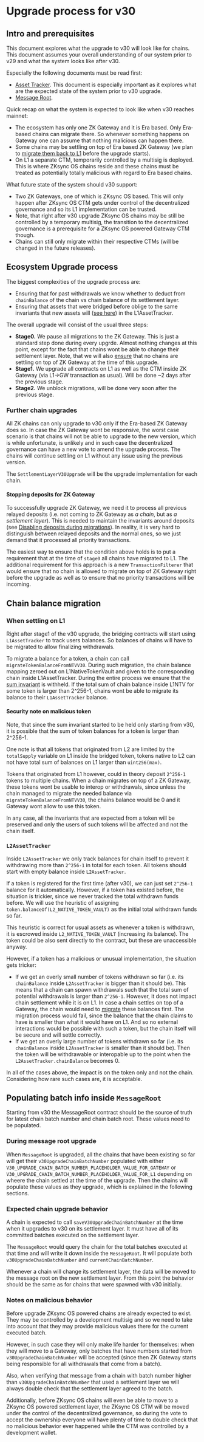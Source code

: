 # Upgrade process for v30

## Intro and prerequisites

This document explores what the upgrade to v30 will look like for chains. This document assumes your overall
understanding of our system prior to v29 and what the system looks like after v30.

Especially the following documents must be read first:

- [Asset Tracker](../../contracts/bridging/asset_tracker/asset_tracker.md). This document is especially important as it
  explores what are the expected state of the system prior to v30 upgrade.
- [Message Root](../../contracts/interop/message_root.md).

Quick recap on what the system is expected to look like when v30 reaches mainnet:

- The ecosystem has only one ZK Gateway and it is Era based. Only Era-based chains can migrate there. So whenever
  something happens on Gateway one can assume that nothing malicious can happen there.
- Some chains may be settling on top of Era based ZK Gateway (we plan to
  [migrate them back to L1](#stopping-deposits-for-zk-gateway) before the upgrade starts).
- On L1 a separate CTM, temporarily controlled by a multisig is deployed. This is where ZKsync OS chains reside and
  these chains must be treated as potentially totally malicious with regard to Era based chains.

What future state of the system should v30 support:

- Two ZK Gateways, one of which is ZKsync OS based. This will only happen after ZKsync OS CTM gets under control of the
  decentralized governance and so its L1 implementation can be trusted.
- Note, that right after v30 upgrade ZKsync OS chains may be still be controlled by a temporary multisig, the transition
  to the decentralized governance is a prerequisite for a ZKsync OS powered Gateway CTM though.
- Chains can still only migrate within their respective CTMs (will be changed in the future releases).

## Ecosystem Upgrade process

The biggest complexities of the upgrade process are:

- Ensuring that for past withdrawals we know whether to deduct from `chainBalance` of the chain vs chain balance of its
  settlement layer.
- Ensuring that assets that were bridged before oblige to the same invariants that new assets will
  ([see here](../../contracts/bridging/asset_tracker/asset_tracker.md#total-sum-invariant)) in the L1AssetTracker.

The overall upgrade will consist of the usual three steps:

- **Stage0.** We pause all migrations to the ZK Gateway. This is just a standard step done during every upgrde. Almost
  nothing changes at this point, except for the fact that chains wont be able to change their settlement layer. Note, that we will also [ensure](#stopping-deposits-for-zk-gateway) that no chains are settling on top of ZK Gateway at the time of this upgrade.
- **Stage1.** We upgrade all contracts on L1 as well as the CTM inside ZK Gateway (via L1->GW transaction as usual).
  Will be done ~2 days after the previous stage.
- **Stage2.** We unblock migrations, will be done very soon after the previous stage.

### Further chain upgrades

All ZK chains can only upgrade to v30 only if the Era-based ZK Gateway does so. In case the ZK Gateway wont be
responsive, the worst case scenario is that chains will not be able to upgrade to the new version, which is while
unfortunate, is unlikely and in such case the decentralized governance can have a new vote to amend the upgrade process.
The chains will continue settling on L1 without any issue using the previous version.

The `SettlementLayerV30Upgrade` will be the upgrade implementation for each chain.

#### Stopping deposits for ZK Gateway

To successfully upgrade ZK Gateway, we need it to process all previous relayed deposits (i.e. not coming to ZK Gateway
as _a chain_, but as _a settlement layer_). This is needed to maintain the invariants around deposits (see
[Disabling deposits during migrations](../../contracts/bridging/asset_tracker/asset_tracker.md#disabling-deposits-during-migrations)).
In reality, it is very hard to distinguish between relayed deposits and the normal ones, so we just demand that it
processed all priority transactions.

The easiest way to ensure that the condition above holds is to put a requirement that at the time of `stage0` all chains
have migrated to L1. The additional requirement for this approach is a new `TransactionFilterer` that would ensure that
no chain is allowed to migrate on top of ZK Gateway right before the upgrade as well as to ensure that no priority
transactions will be incoming.

## Chain balance migration

### When settling on L1

Right after stage1 of the v30 upgrade, the bridging contracts will start using `L1AssetTracker` to track users balances.
So balances of chains will have to be migrated to allow finalizing withdrawals.

To migrate a balance for a token, a chain can call `migrateTokenBalanceFromNTVV30`. During such migration, the chain
balance mapping zeroed out on L1NativeTokenVault and given to the corresponding chain inside L1AssetTracker. During the
entire process we ensure that the
[sum invariant](../../contracts/bridging/asset_tracker/asset_tracker.md#total-sum-invariant) is withheld. If the total
sum of chain balance inside L1NTV for some token is larger than 2^256-1, chains wont be able to migrate its balance to
their `L1AssetTracker` balance.

#### Security note on malicious token

Note, that since the sum invariant started to be held only starting from v30, it is possible that the sum of token
balances for a token is larger than 2^256-1.

One note is that all tokens that originated from L2 are limited by the `totalSupply` variable on L1 inside the bridged
token, tokens native to L2 can not have total sum of balances on L1 larger than `uint256(max)`.

Tokens that originated from L1 however, could in theory deposit `2^256-1` tokens to multiple chains. When a chain
migrates on top of a ZK Gateway, these tokens wont be usable to interop or withdrawals, since unless the chain managed
to migrate the needed balance via `migrateTokenBalanceFromNTVV30`, the chains balance would be 0 and it Gateway wont
allow to use this token.

In any case, all the invariants that are expected from a token will be preserved and only the users of such tokens will
be affected and not the chain itself.

### `L2AssetTracker`

Inside `L2AssetTracker` we only track balances for chain itself to prevent it withdrawing more than `2^256-1` in total
for each token. All tokens should start with empty balance inside `L2AssetTracker`.

If a token is registered for the first time (after v30), we can just set `2^256-1` balance for it automatically.
However, if a token has existed before, the situation is trickier, since we never tracked the total withdrawn funds
before. We will use the heuristic of assigning `token.balanceOf(L2_NATIVE_TOKEN_VAULT)` as the initial total withdrawn
funds so far.

This heuristic is correct for usual assets as whenever a token is withdrawn, it is escrowed inside
`L2_NATIVE_TOKEN_VAULT` (increasing its balance). The token could be also sent directly to the contract, but these are
unaccessible anyway.

However, if a token has a malicious or unusual implementation, the situation gets tricker:

- If we get an overly small number of tokens withdrawn so far (i.e. its `chainBalance` inside `L2AssetTracker` is bigger
  than it should be). This means that a chain can spawn withdrawals such that the total sum of potential withdrawals is
  larger than `2^256-1`. However, it does not impact chain settlement while it is on L1. In case a chain settles on top
  of a Gateway, the chain would need to
  [migrate](../../contracts/bridging/asset_tracker/asset_tracker.md#migrating-and-settling-on-gateway) these balances
  first. The migration process would fail, since the balance that the chain claims to have is smaller than what it would
  have on L1. And so no external interactions would be possible with such a token, but the chain itself will be secure
  and will settle correctly.
- If we get an overly large number of tokens withdrawn so far (i.e. its `chainBalance` inside `L2AssetTracker` is
  smaller than it should be). Then the token will be withdrawable or interopable up to the point when the
  `L2AssetTracker.chainBalance` becomes 0.

In all of the cases above, the impact is on the token only and not the chain. Considering how rare such cases are, it is
acceptable.

## Populating batch info inside `MessageRoot`

Starting from v30 the MessageRoot contract should be the source of truth for latest chain batch number and chain batch
root. These values need to be populated.

### During message root upgrade

When `MessageRoot` is upgraded, all the chains that have been existing so far will get their
`v30UpgradeChainBatchNumber` populated with either `V30_UPGRADE_CHAIN_BATCH_NUMBER_PLACEHOLDER_VALUE_FOR_GATEWAY` or
`V30_UPGRADE_CHAIN_BATCH_NUMBER_PLACEHOLDER_VALUE_FOR_L1` depending on wheere the chain settled at the time of the
upgrade. Then the chains will populate these values as they upgrade, which is explained in the following sections.

### Expected chain upgrade behavior

A chain is expected to call `saveV30UpgradeChainBatchNumber` at the time when it upgrades to v30 on its settlement
layer. It must have all of its committed batches executed on the settlement layer.

The `MessageRoot` would query the chain for the total batches executed at that time and will write it down inside the
`MessageRoot`. It will populate both `v30UpgradeChainBatchNumber` and `currentChainBatchNumber`.

Whenever a chain will change its settlement layer, the data will be moved to the message root on the new settlement
layer. From this point the behavior should be the same as for chains that were spawned with v30 initially.

### Notes on malicious behavior

Before upgrade ZKsync OS powered chains are already expected to exist. They may be controlled by a development multisig
and so we need to take into account that they may provide malicious values there for the current executed batch.

However, in such case they will only make life harder for themselves: when they will move to a Gateway, only batches
that have numbers started from `v30UpgradeChainBatchNumber` will be accepted (since then ZK Gateway starts being
responsible for all withdrawals that come from a batch).

Also, when verifying that message from a chain with batch number higher than `v30UpgradeChainBatchNumber` that used a
settlement layer we will always double check that the settlement layer agreed to the batch.

Additionally, before ZKsync OS chains will even be able to move to a ZKsync OS powered settlement layer, the ZKsync OS
CTM will be moved under the control of the decentralized governance, so during the vote to accept the ownership everyone
will have plenty of time to double check that no malicious behavior ever happened while the CTM was controlled by a
development wallet.

